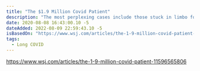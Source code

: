 ```yaml
---
title: "The $1.9 Million Covid Patient"
description: "The most perplexing cases include those stuck in limbo for weeks, straining hospitals and racking up huge bills."
date: 2020-08-08 16:43:00.10 -5
dateAdded: 2022-08-09 22:59:43.10 -5
isBasedOn: "https://www.wsj.com/articles/the-1-9-million-covid-patient-11596565806"
tags:
  - Long COVID
---
```


https://www.wsj.com/articles/the-1-9-million-covid-patient-11596565806
